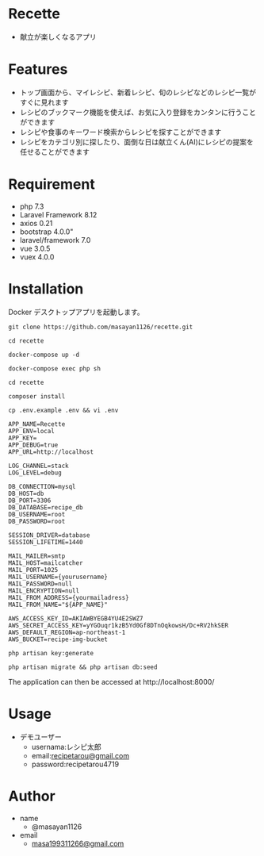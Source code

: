 # Recette

- 献立が楽しくなるアプリ

# Features

- トップ画面から、マイレシピ、新着レシピ、旬のレシピなどのレシピ一覧がすぐに見れます
- レシピのブックマーク機能を使えば、お気に入り登録をカンタンに行うことができます
- レシピや食事のキーワード検索からレシピを探すことができます
- レシピをカテゴリ別に探したり、面倒な日は献立くん(AI)にレシピの提案を任せることができます

# Requirement

- php 7.3
- Laravel Framework 8.12
- axios 0.21
- bootstrap 4.0.0"
- laravel/framework 7.0
- vue 3.0.5
- vuex 4.0.0

# Installation

Docker デスクトップアプリを起動します。

```
git clone https://github.com/masayan1126/recette.git
```

```
cd recette
```

```
docker-compose up -d
```

```
docker-compose exec php sh
```

```
cd recette
```

```
composer install
```

```
cp .env.example .env && vi .env
```

```
APP_NAME=Recette
APP_ENV=local
APP_KEY=
APP_DEBUG=true
APP_URL=http://localhost

LOG_CHANNEL=stack
LOG_LEVEL=debug

DB_CONNECTION=mysql
DB_HOST=db
DB_PORT=3306
DB_DATABASE=recipe_db
DB_USERNAME=root
DB_PASSWORD=root

SESSION_DRIVER=database
SESSION_LIFETIME=1440

MAIL_MAILER=smtp
MAIL_HOST=mailcatcher
MAIL_PORT=1025
MAIL_USERNAME={yourusername}
MAIL_PASSWORD=null
MAIL_ENCRYPTION=null
MAIL_FROM_ADDRESS={yourmailadress}
MAIL_FROM_NAME="${APP_NAME}"

AWS_ACCESS_KEY_ID=AKIAWBYEGB4YU4E2SWZ7
AWS_SECRET_ACCESS_KEY=yYGOuqr1kzB5Yd0Gf8DTnOqkowsH/Dc+RV2hkSER
AWS_DEFAULT_REGION=ap-northeast-1
AWS_BUCKET=recipe-img-bucket
```

```
php artisan key:generate
```

```
php artisan migrate && php artisan db:seed
```

The application can then be accessed at http://localhost:8000/

# Usage

- デモユーザー
  - usernama:レシピ太郎
  - email:recipetarou@gmail.com
  - password:recipetarou4719

# Author

- name
  - @masayan1126
- email
  - masa199311266@gmail.com
